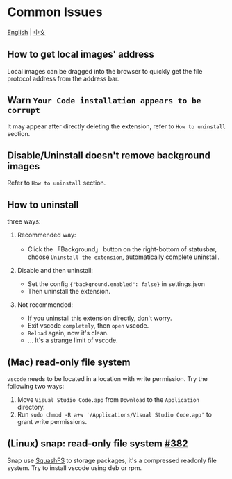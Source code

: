 # Common Issues

[English](./common-issues.md) | [中文](./common-issues.zh-CN.md)

## How to get local images' address

Local images can be dragged into the browser to quickly get the file protocol address from the address bar.

## Warn `Your Code installation appears to be corrupt`

It may appear after directly deleting the extension, refer to `How to uninstall` section.

## Disable/Uninstall doesn't remove background images

Refer to `How to uninstall` section.

## How to uninstall

three ways:

1. Recommended way:

   - Click the 「Background」 button on the right-bottom of statusbar, choose `Uninstall the extension`, automatically complete uninstall.

2. Disable and then uninstall:

   - Set the config `{"background.enabled": false}` in settings.json
   - Then uninstall the extension.

3. Not recommended:

   - If you uninstall this extension directly, don't worry.
   - Exit vscode `completely`, then `open` vscode.
   - `Reload` again, now it's clean.
   - ... It's a strange limit of vscode.

## (Mac) read-only file system

`vscode` needs to be located in a location with write permission. Try the following two ways:

1. Move `Visual Studio Code.app` from `Download` to the `Application` directory.
2. Run `sudo chmod -R a+w '/Applications/Visual Studio Code.app'` to grant write permissions.

## (Linux) snap: read-only file system [#382](https://github.com/shalldie/vscode-background/issues/382)

Snap use [SquashFS](https://en.wikipedia.org/wiki/SquashFS) to storage packages, it's a compressed readonly file system.
Try to install vscode using deb or rpm.
